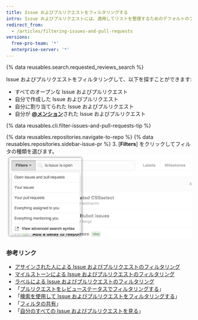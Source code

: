 ```yaml
---
title: Issue およびプルリクエストをフィルタリングする
intro: Issue およびプルリクエストには、適用してリストを整理するためのデフォルトのフィルタが備わっています。
redirect_from:
  - /articles/filtering-issues-and-pull-requests
versions:
  free-pro-team: '*'
  enterprise-server: '*'
---
```


{% data reusables.search.requested_reviews_search %}

Issue およびプルリクエストをフィルタリングして、以下を探すことができます:
- すべてのオープンな Issue およびプルリクエスト
- 自分で作成した Issue およびプルリクエスト
- 自分に割り当てられた Issue およびプルリクエスト
- 自分が [**@メンション**](/articles/basic-writing-and-formatting-syntax/#mentioning-people-and-teams)された Issue およびプルリクエスト

{% data reusables.cli.filter-issues-and-pull-requests-tip %}

{% data reusables.repositories.navigate-to-repo %}
{% data reusables.repositories.sidebar-issue-pr %}
3. [**Filters**] をクリックしてフィルタの種類を選びます。 ![[Filters] ドロップダウンメニューを使用する](/assets/images/help/issues/issues_filter_dropdown.png)

### 参考リンク

- [アサインされた人による Issue およびプルリクエストのフィルタリング](/articles/filtering-issues-and-pull-requests-by-assignees)
- [マイルストーンによる Issue およびプルリクエストのフィルタリング](/articles/filtering-issues-and-pull-requests-by-milestone)
- [ラベルによる Issue およびプルリクエストのフィルタリング](/articles/filtering-issues-and-pull-requests-by-labels)
- 「[プルリクエストをレビューステータスでフィルタリングする](/articles/filtering-pull-requests-by-review-status)」
- 「[検索を使用して Issue およびプルリクエストをフィルタリングする](/articles/using-search-to-filter-issues-and-pull-requests)」
- 「[フィルタの共有](/articles/sharing-filters)」
- 「[自分のすべての Issue およびプルリクエストを見る](/articles/viewing-all-of-your-issues-and-pull-requests)」
